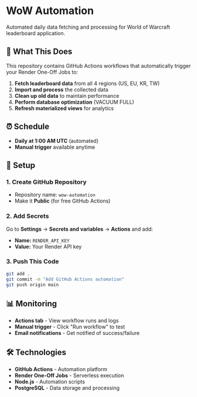 # WoW Automation

Automated daily data fetching and processing for World of Warcraft leaderboard application.

## 🚀 What This Does

This repository contains GitHub Actions workflows that automatically trigger your Render One-Off Jobs to:

1. **Fetch leaderboard data** from all 4 regions (US, EU, KR, TW)
2. **Import and process** the collected data
3. **Clean up old data** to maintain performance
4. **Perform database optimization** (VACUUM FULL)
5. **Refresh materialized views** for analytics

## ⏰ Schedule

- **Daily at 1:00 AM UTC** (automated)
- **Manual trigger** available anytime

## 🔧 Setup

### 1. Create GitHub Repository
- Repository name: `wow-automation`
- Make it **Public** (for free GitHub Actions)

### 2. Add Secrets
Go to **Settings** → **Secrets and variables** → **Actions** and add:
- **Name:** `RENDER_API_KEY`
- **Value:** Your Render API key

### 3. Push This Code
```bash
git add .
git commit -m "Add GitHub Actions automation"
git push origin main
```

## 📊 Monitoring

- **Actions tab** - View workflow runs and logs
- **Manual trigger** - Click "Run workflow" to test
- **Email notifications** - Get notified of success/failure

## 🛠️ Technologies

- **GitHub Actions** - Automation platform
- **Render One-Off Jobs** - Serverless execution
- **Node.js** - Automation scripts
- **PostgreSQL** - Data storage and processing 